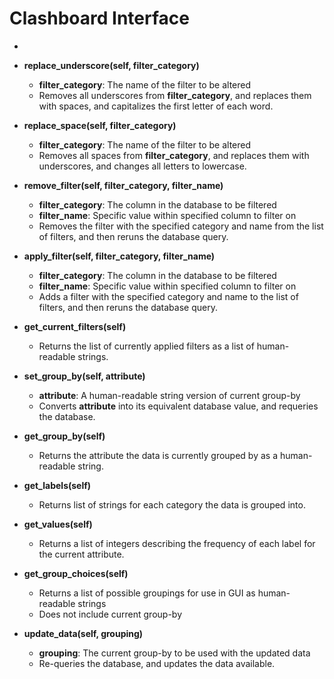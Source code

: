 # Clashboard Interface
-
* **replace\_underscore(self, filter\_category)**
	* **filter\_category**: The name of the filter to be altered
	* Removes all underscores from **filter\_category**, and replaces them with spaces, and capitalizes the first letter of each word.

* **replace\_space(self, filter\_category)**
 	* **filter\_category**: The name of the filter to be altered
	* Removes all spaces from **filter\_category**, and replaces them with underscores, and changes all letters to lowercase.

* **remove\_filter(self, filter\_category, filter\_name)**
	* **filter\_category**: The column in the database to be filtered
	* **filter\_name**: Specific value within specified column to filter on
	* Removes the filter with the specified category and name from the list of filters, and then reruns the database query.

* **apply\_filter(self, filter\_category, filter\_name)**
	* **filter\_category**: The column in the database to be filtered
	* **filter\_name**: Specific value within specified column to filter on
	* Adds a filter with the specified category and name to the list of filters, and then reruns the database query.

* **get\_current\_filters(self)**
	* Returns the list of currently applied filters as a list of human-readable strings.

* **set\_group\_by(self, attribute)**
	* **attribute**: A human-readable string version of current group-by
	* Converts **attribute** into its equivalent database value, and requeries the database.
	
* **get\_group\_by(self)**
	* Returns the attribute the data is currently grouped by as a human-readable string.
 
* **get\_labels(self)**
	* Returns list of strings for each category the data is grouped into.
 
* **get\_values(self)**
	* Returns a list of integers describing the frequency of each label for the current attribute.

* **get\_group\_choices(self)**
	* Returns a list of possible groupings for use in GUI as human-readable strings
	* Does not include current group-by

* **update\_data(self, grouping)**
	* **grouping**: The current group-by to be used with the updated data
	* Re-queries the database, and updates the data available.
